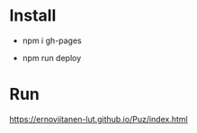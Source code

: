 # Install

* npm i gh-pages

* npm run deploy

# Run

https://ernoviitanen-lut.github.io/Puz/index.html
